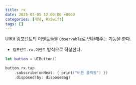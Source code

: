 ```yaml
---
title: rx
date: 2025-03-05 12:00:00 +0900
categories: [개념, RxSwift]
tags: []
---
```


UIKit 컴포넌트의 이벤트들을 `Observable`로 변환해주는 기능을 한다.

- `컴포넌트.rx.이벤트` 방식으로 작성한다.

```swift
let button = UIButton()

button.rx.tap
    .subscribe(onNext: { print("버튼 클릭됨") })
    .disposed(by: disposeBag)
```

